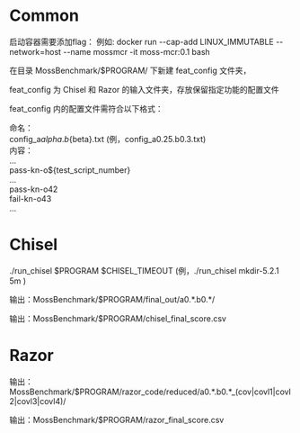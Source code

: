 # Common

启动容器需要添加flag： 
例如: docker run --cap-add LINUX_IMMUTABLE --network=host --name mossmcr -it moss-mcr:0.1 bash

在目录 MossBenchmark/$PROGRAM/ 下新建 feat_config 文件夹，  

feat_config 为 Chisel 和 Razor 的输入文件夹，存放保留指定功能的配置文件  

feat_config 内的配置文件需符合以下格式：  

命名：  
config_a${alpha}.b${beta}.txt (例，config_a0.25.b0.3.txt)  
内容：  
...  
pass-kn-o${test_script_number}  
...  
pass-kn-o42  
fail-kn-o43  
...  

# Chisel
./run_chisel $PROGRAM $CHISEL_TIMEOUT (例，./run_chisel mkdir-5.2.1 5m )

输出：MossBenchmark/$PROGRAM/final_out/a0.\*.b0.\*/  

输出：MossBenchmark/$PROGRAM/chisel_final_score.csv

# Razor
输出：MossBenchmark/$PROGRAM/razor_code/reduced/a0.\*.b0.\*_(cov|covl1|covl2|covl3|covl4)/  

输出：MossBenchmark/$PROGRAM/razor_final_score.csv

